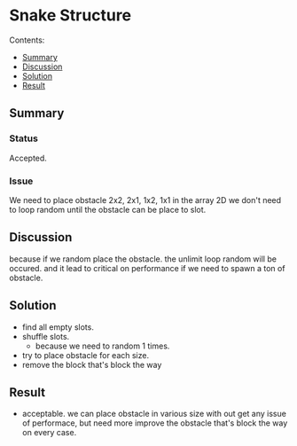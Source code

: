 # Snake Structure

Contents:

* [Summary](#summary)
* [Discussion](#discussion)
* [Solution](#solution)
* [Result](#result)


## Summary

### Status
Accepted.

### Issue
We need to place obstacle 2x2, 2x1, 1x2, 1x1 in the array 2D
we don't need to loop random until the obstacle can be place to slot.

## Discussion

because if we random place the obstacle. the unlimit loop random will be occured.
and it lead to critical on performance if we need to spawn a ton of obstacle.


## Solution

  - find all empty slots.
  - shuffle slots. 
    - because we need to random 1 times.
  - try to place obstacle for each size. 
  - remove the block that's block the way

## Result

- acceptable. we can place obstacle in various size with out get any issue of performace, but need more improve the obstacle that's block the way on every case.